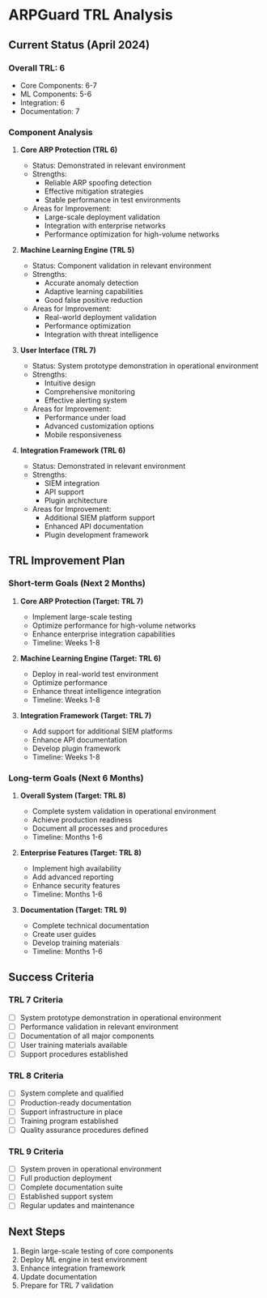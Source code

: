 # ARPGuard TRL Analysis

## Current Status (April 2024)

### Overall TRL: 6
- Core Components: 6-7
- ML Components: 5-6
- Integration: 6
- Documentation: 7

### Component Analysis

1. **Core ARP Protection (TRL 6)**
   - Status: Demonstrated in relevant environment
   - Strengths:
     - Reliable ARP spoofing detection
     - Effective mitigation strategies
     - Stable performance in test environments
   - Areas for Improvement:
     - Large-scale deployment validation
     - Integration with enterprise networks
     - Performance optimization for high-volume networks

2. **Machine Learning Engine (TRL 5)**
   - Status: Component validation in relevant environment
   - Strengths:
     - Accurate anomaly detection
     - Adaptive learning capabilities
     - Good false positive reduction
   - Areas for Improvement:
     - Real-world deployment validation
     - Performance optimization
     - Integration with threat intelligence

3. **User Interface (TRL 7)**
   - Status: System prototype demonstration in operational environment
   - Strengths:
     - Intuitive design
     - Comprehensive monitoring
     - Effective alerting system
   - Areas for Improvement:
     - Performance under load
     - Advanced customization options
     - Mobile responsiveness

4. **Integration Framework (TRL 6)**
   - Status: Demonstrated in relevant environment
   - Strengths:
     - SIEM integration
     - API support
     - Plugin architecture
   - Areas for Improvement:
     - Additional SIEM platform support
     - Enhanced API documentation
     - Plugin development framework

## TRL Improvement Plan

### Short-term Goals (Next 2 Months)

1. **Core ARP Protection (Target: TRL 7)**
   - Implement large-scale testing
   - Optimize performance for high-volume networks
   - Enhance enterprise integration capabilities
   - Timeline: Weeks 1-8

2. **Machine Learning Engine (Target: TRL 6)**
   - Deploy in real-world test environment
   - Optimize performance
   - Enhance threat intelligence integration
   - Timeline: Weeks 1-8

3. **Integration Framework (Target: TRL 7)**
   - Add support for additional SIEM platforms
   - Enhance API documentation
   - Develop plugin framework
   - Timeline: Weeks 1-8

### Long-term Goals (Next 6 Months)

1. **Overall System (Target: TRL 8)**
   - Complete system validation in operational environment
   - Achieve production readiness
   - Document all processes and procedures
   - Timeline: Months 1-6

2. **Enterprise Features (Target: TRL 8)**
   - Implement high availability
   - Add advanced reporting
   - Enhance security features
   - Timeline: Months 1-6

3. **Documentation (Target: TRL 9)**
   - Complete technical documentation
   - Create user guides
   - Develop training materials
   - Timeline: Months 1-6

## Success Criteria

### TRL 7 Criteria
- [ ] System prototype demonstration in operational environment
- [ ] Performance validation in relevant environment
- [ ] Documentation of all major components
- [ ] User training materials available
- [ ] Support procedures established

### TRL 8 Criteria
- [ ] System complete and qualified
- [ ] Production-ready documentation
- [ ] Support infrastructure in place
- [ ] Training program established
- [ ] Quality assurance procedures defined

### TRL 9 Criteria
- [ ] System proven in operational environment
- [ ] Full production deployment
- [ ] Complete documentation suite
- [ ] Established support system
- [ ] Regular updates and maintenance

## Next Steps

1. Begin large-scale testing of core components
2. Deploy ML engine in test environment
3. Enhance integration framework
4. Update documentation
5. Prepare for TRL 7 validation 